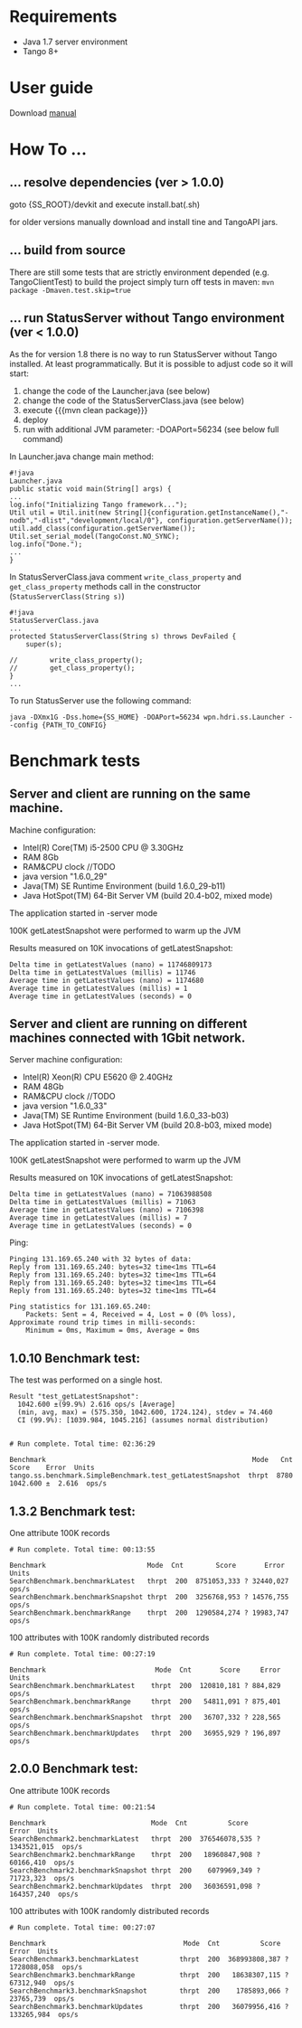 # Requirements

* Java 1.7 server environment
* Tango 8+

# User guide

Download [manual](https://bitbucket.org/hzgwpn/statusserver/downloads/StatusServerUserManual.pdf)

# How To ... 

## ... resolve dependencies (ver > 1.0.0)
goto {SS_ROOT}/devkit and execute install.bat(.sh)

for older versions manually download and install tine and TangoAPI jars. 

## ... build from source

There are still some tests that are strictly environment depended (e.g. TangoClientTest) to build the project simply turn off tests in maven: ```mvn package -Dmaven.test.skip=true```

## ... run StatusServer without Tango environment (ver < 1.0.0)

As the for version 1.8 there is no way to run StatusServer without Tango installed. At least programmatically. But it is possible to adjust code so it will start:

1. change the code of the Launcher.java (see below)
2. change the code of the StatusServerClass.java (see below)
3. execute {{{mvn clean package}}}
4. deploy
5. run with additional JVM parameter:  -DOAPort=56234 (see below full command)

In Launcher.java change main method:

```
#!java
Launcher.java
public static void main(String[] args) {
...
log.info("Initializing Tango framework...");
Util util = Util.init(new String[]{configuration.getInstanceName(),"-nodb","-dlist","development/local/0"}, configuration.getServerName());
util.add_class(configuration.getServerName());
Util.set_serial_model(TangoConst.NO_SYNC);
log.info("Done.");
...
}
```

In StatusServerClass.java comment ```write_class_property``` and ```get_class_property``` methods call in the constructor (```StatusServerClass(String s)```)

```
#!java
StatusServerClass.java
...
protected StatusServerClass(String s) throws DevFailed {
    super(s);

//        write_class_property();
//        get_class_property();
}
...
```

To run StatusServer use the following command:
```
java -DXmx1G -Dss.home={SS_HOME} -DOAPort=56234 wpn.hdri.ss.Launcher --config {PATH_TO_CONFIG}
```

# Benchmark tests 

## Server and client are running on the same machine.

Machine configuration:
* Intel(R) Core(TM) i5-2500 CPU @ 3.30GHz
* RAM 8Gb
* RAM&CPU clock //TODO
* java version "1.6.0_29"
* Java(TM) SE Runtime Environment (build 1.6.0_29-b11)
* Java HotSpot(TM) 64-Bit Server VM (build 20.4-b02, mixed mode)

The application started in -server mode

100K getLatestSnapshot were performed to warm up the JVM 

Results measured on 10K invocations of getLatestSnapshot:

```
Delta time in getLatestValues (nano) = 11746809173
Delta time in getLatestValues (millis) = 11746
Average time in getLatestValues (nano) = 1174680
Average time in getLatestValues (millis) = 1
Average time in getLatestValues (seconds) = 0
```

## Server and client are running on different machines connected with 1Gbit network.

Server machine configuration:

* Intel(R) Xeon(R) CPU E5620  @ 2.40GHz
* RAM 48Gb
* RAM&CPU clock //TODO
* java version "1.6.0_33"
* Java(TM) SE Runtime Environment (build 1.6.0_33-b03)
* Java HotSpot(TM) 64-Bit Server VM (build 20.8-b03, mixed mode)

The application started in -server mode.

100K getLatestSnapshot were performed to warm up the JVM 

Results measured on 10K invocations of getLatestSnapshot:

```
Delta time in getLatestValues (nano) = 71063988508
Delta time in getLatestValues (millis) = 71063
Average time in getLatestValues (nano) = 7106398
Average time in getLatestValues (millis) = 7
Average time in getLatestValues (seconds) = 0
```

Ping:
```
Pinging 131.169.65.240 with 32 bytes of data:
Reply from 131.169.65.240: bytes=32 time<1ms TTL=64
Reply from 131.169.65.240: bytes=32 time<1ms TTL=64
Reply from 131.169.65.240: bytes=32 time<1ms TTL=64
Reply from 131.169.65.240: bytes=32 time<1ms TTL=64

Ping statistics for 131.169.65.240:
    Packets: Sent = 4, Received = 4, Lost = 0 (0% loss),
Approximate round trip times in milli-seconds:
    Minimum = 0ms, Maximum = 0ms, Average = 0ms
```


## 1.0.10 Benchmark test:

The test was performed on a single host.

```
Result "test_getLatestSnapshot":
  1042.600 ±(99.9%) 2.616 ops/s [Average]
  (min, avg, max) = (575.350, 1042.600, 1724.124), stdev = 74.460
  CI (99.9%): [1039.984, 1045.216] (assumes normal distribution)


# Run complete. Total time: 02:36:29

Benchmark                                                   Mode   Cnt     Score    Error  Units
tango.ss.benchmark.SimpleBenchmark.test_getLatestSnapshot  thrpt  8780  1042.600 ±  2.616  ops/s
```

## 1.3.2 Benchmark test:


One attribute 100K records

```
# Run complete. Total time: 00:13:55

Benchmark                         Mode  Cnt        Score       Error  Units
SearchBenchmark.benchmarkLatest   thrpt  200  8751053,333 ? 32440,027  ops/s
SearchBenchmark.benchmarkSnapshot thrpt  200  3256768,953 ? 14576,755  ops/s
SearchBenchmark.benchmarkRange    thrpt  200  1290584,274 ? 19983,747  ops/s

```

100 attributes with 100K randomly distributed records

```
# Run complete. Total time: 00:27:19

Benchmark                           Mode  Cnt       Score     Error  Units
SearchBenchmark.benchmarkLatest    thrpt  200  120810,181 ? 884,829  ops/s
SearchBenchmark.benchmarkRange     thrpt  200   54811,091 ? 875,401  ops/s
SearchBenchmark.benchmarkSnapshot  thrpt  200   36707,332 ? 228,565  ops/s
SearchBenchmark.benchmarkUpdates   thrpt  200   36955,929 ? 196,897  ops/s
```

## 2.0.0 Benchmark test:

One attribute 100K records

```
# Run complete. Total time: 00:21:54

Benchmark                          Mode  Cnt          Score         Error  Units
SearchBenchmark2.benchmarkLatest   thrpt  200  376546078,535 ? 1343521,015  ops/s
SearchBenchmark2.benchmarkRange    thrpt  200   18960847,908 ?  60166,410  ops/s
SearchBenchmark2.benchmarkSnapshot thrpt  200    6079969,349 ?  71723,323  ops/s
SearchBenchmark2.benchmarkUpdates  thrpt  200   36036591,098 ? 164357,240  ops/s
```

100 attributes with 100K randomly distributed records

```
# Run complete. Total time: 00:27:07

Benchmark                                  Mode  Cnt          Score         Error  Units
SearchBenchmark3.benchmarkLatest          thrpt  200  368993808,387 ? 1728088,058  ops/s
SearchBenchmark3.benchmarkRange           thrpt  200   18638307,115 ?   67312,940  ops/s
SearchBenchmark3.benchmarkSnapshot        thrpt  200    1785893,066 ?   23765,739  ops/s
SearchBenchmark3.benchmarkUpdates         thrpt  200   36079956,416 ?  133265,984  ops/s
```